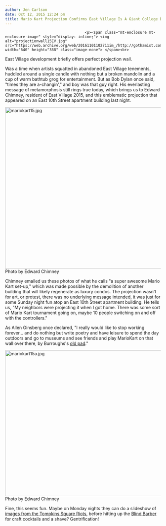 ```yaml
---
author: Jen Carlson
date: Oct 12, 2015 12:24 pm
title: Mario Kart Projection Confirms East Village Is A Giant College Dorm 
---
```


	
										<p><span class="mt-enclosure mt-enclosure-image" style="display: inline;"> <img alt="projectionwall15EV.jpg" src="https://web.archive.org/web/20161101102711im_/http://gothamist.com/attachments/arts_jen/projectionwall15EV.jpg" width="640" height="388" class="image-none"> </span><br>
<span class="photo_caption">East Village development briefly offers perfect projection wall.</span></p>

<p>Was a time when artists squatted in abandoned East Village tenements, huddled around a single candle with nothing but a broken mandolin and a cup of warm bathtub grog for entertainment. But as Bob Dylan once said, &quot;times they are a-changin&apos;,&quot; and boy was that guy right. His everlasting message of metamorphosis still rings true today, which brings us to Edward Chimney, resident of East Village 2015, and this emblematic projection that appeared on an East 10th Street apartment building last night.</p>

<p><span class="mt-enclosure mt-enclosure-image" style="display: inline;"> <img alt="mariokart15.jpg" src="https://web.archive.org/web/20161101102711im_/http://gothamist.com/attachments/arts_jen/mariokart15.jpg" width="640" height="521" class="image-none"> </span><br>
<span class="photo_caption">Photo by Edward Chimney</span></p>

<p>Chimney emailed us these photos of what he calls &quot;a super awesome Mario Kart set-up,&quot; which was made possible by the demolition of another building that will likely regenerate as luxury condos. The projection wasn&apos;t for art, or protest, there was no underlying message intended, it was just for some Sunday night fun atop an East 10th Street apartment building. He tells us, &quot;My neighbors were projecting it when I got home. There was some sort of Mario Kart tournament going on, maybe 10 people switching on and off with the controllers.&quot;</p>

<p>As Allen Ginsberg once declared, &quot;I really would like to stop working forever... and do nothing but write poetry and have leisure to spend the day outdoors and go to museums and see friends and play MarioKart on that wall over there, by Burroughs&apos;s <a href="https://web.archive.org/web/20161101102711/http://gothamist.com/2010/01/14/what_was_inside_william_burroughss.php">old pad</a>.&quot;</p>

<p><span class="mt-enclosure mt-enclosure-image" style="display: inline;"> <img alt="mariokart15a.jpg" src="https://web.archive.org/web/20161101102711im_/http://gothamist.com/attachments/arts_jen/mariokart15a.jpg" width="640" height="470" class="image-none"> </span><br>
<span class="photo_caption">Photo by Edward Chimney</span></p>

<p>Fine, this seems fun. Maybe on Monday nights they can do a slideshow of <a href="https://web.archive.org/web/20161101102711/http://gothamist.com/2008/08/06/photo_book_recalls_1988_tompkins_sq.php#photo-1">images from the Tompkins Square Riots</a>, before hitting up the <a href="https://web.archive.org/web/20161101102711/http://www.yelp.com/biz/blind-barber-new-york">Blind Barber</a> for craft cocktails and a shave? Gentrification!</p>					
										
									
				